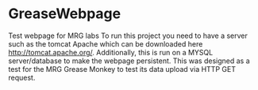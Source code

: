 # GreaseWebpage
Test webpage for MRG labs
To run this project you need to have a server such as the tomcat Apache which can be downloaded here http://tomcat.apache.org/. Additionally, this is run on a MYSQL server/database to make the webpage persistent. This was designed as a test for the MRG Grease Monkey to test its data upload via HTTP GET request.

